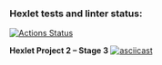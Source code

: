 ### Hexlet tests and linter status:
[![Actions Status](https://github.com/shakedizzy/python-project-lvl2/workflows/hexlet-check/badge.svg)](https://github.com/shakedizzy/python-project-lvl2/actions)

**Hexlet Project 2 – Stage 3**
[![asciicast](https://asciinema.org/a/510252.svg)](https://asciinema.org/a/510252)